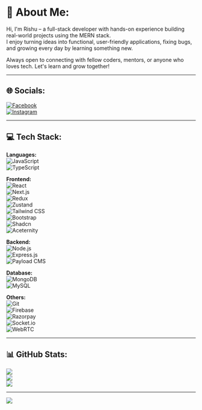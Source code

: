 # 💫 About Me:
Hi, I'm Rishu – a full-stack developer with hands-on experience building real-world projects using the MERN stack.   
I enjoy turning ideas into functional, user-friendly applications, fixing bugs, and growing every day by learning something new.

Always open to connecting with fellow coders, mentors, or anyone who loves tech. Let's learn and grow together!

---

## 🌐 Socials:
[![Facebook](https://img.shields.io/badge/Facebook-%231877F2.svg?logo=Facebook&logoColor=white)](https://facebook.com/rishu578_)  
[![Instagram](https://img.shields.io/badge/Instagram-%23E4405F.svg?logo=Instagram&logoColor=white)](https://instagram.com/rishu578_)

---

## 💻 Tech Stack:
**Languages:**  
![JavaScript](https://img.shields.io/badge/JavaScript-%23323330.svg?style=for-the-badge&logo=javascript&logoColor=%23F7DF1E)  
![TypeScript](https://img.shields.io/badge/TypeScript-%23007ACC.svg?style=for-the-badge&logo=typescript&logoColor=white)  

**Frontend:**  
![React](https://img.shields.io/badge/React-%2320232a.svg?style=for-the-badge&logo=react&logoColor=%2361DAFB)  
![Next.js](https://img.shields.io/badge/Next.js-000000?style=for-the-badge&logo=next.js&logoColor=white)  
![Redux](https://img.shields.io/badge/Redux-%23593d88.svg?style=for-the-badge&logo=redux&logoColor=white)  
![Zustand](https://img.shields.io/badge/Zustand-000000?style=for-the-badge&logo=Zustand&logoColor=white)  
![Tailwind CSS](https://img.shields.io/badge/TailwindCSS-%2338B2AC.svg?style=for-the-badge&logo=tailwind-css&logoColor=white)  
![Bootstrap](https://img.shields.io/badge/Bootstrap-%238511FA.svg?style=for-the-badge&logo=bootstrap&logoColor=white)  
![Shadcn](https://img.shields.io/badge/Shadcn-%23white.svg?style=for-the-badge&logoColor=black)  
![Aceternity](https://img.shields.io/badge/Aceternity-%23000000.svg?style=for-the-badge)

**Backend:**  
![Node.js](https://img.shields.io/badge/Node.js-6DA55F?style=for-the-badge&logo=node.js&logoColor=white)  
![Express.js](https://img.shields.io/badge/Express.js-000000?style=for-the-badge&logo=express&logoColor=white)  
![Payload CMS](https://img.shields.io/badge/PayloadCMS-%23151715.svg?style=for-the-badge&logo=payload&logoColor=white)  

**Database:**  
![MongoDB](https://img.shields.io/badge/MongoDB-%2347A248.svg?style=for-the-badge&logo=mongodb&logoColor=white)  
![MySQL](https://img.shields.io/badge/MySQL-%2300000f.svg?style=for-the-badge&logo=mysql&logoColor=white)  

**Others:**  
![Git](https://img.shields.io/badge/Git-%23F05033.svg?style=for-the-badge&logo=git&logoColor=white)  
![Firebase](https://img.shields.io/badge/Firebase-%23039BE5.svg?style=for-the-badge&logo=firebase)  
![Razorpay](https://img.shields.io/badge/Razorpay-000000?style=for-the-badge&logo=razorpay&logoColor=white)  
![Socket.io](https://img.shields.io/badge/Socket.io-%23000000.svg?style=for-the-badge&logo=socket.io&logoColor=white)  
![WebRTC](https://img.shields.io/badge/WebRTC-%23000000.svg?style=for-the-badge&logo=webrtc&logoColor=white)

---

## 📊 GitHub Stats:
![](https://github-readme-stats.vercel.app/api?username=rishu-ops&theme=dark&hide_border=false&count_private=false)  
![](https://github-readme-streak-stats.herokuapp.com/?user=rishu-ops&theme=dark&hide_border=false)  
![](https://github-readme-stats.vercel.app/api/top-langs/?username=rishu-ops&theme=dark&hide_border=false&layout=compact)

---

[![](https://visitcount.itsvg.in/api?id=rishu-ops&icon=0&color=0)](https://visitcount.itsvg.in)
